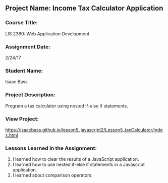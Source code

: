 ## Project Name:  Income Tax Calculator Application

### Course Title:
LIS 2360:  Web Application Development

### Assignment Date:  
2/24/17

### Student Name:  
Isaac Bass

### Project Description:
Program a tax calculator using nested if-else if statements.

### View Project:
https://isaacbass.github.io/lesson5_javascript2/Lesson5_taxCalculator/index.html

### Lessons Learned in the Assignment:
1. I learned how to clear the results of a JavaScript application.
2. I learned how to use nested if-else if statements in a Javascript application.
3. I learned about comparison operators.
